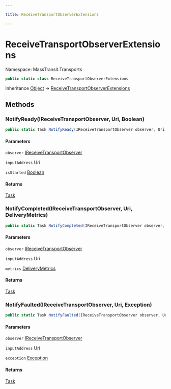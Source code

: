 ```yaml
---

title: ReceiveTransportObserverExtensions

---
```


# ReceiveTransportObserverExtensions

Namespace: MassTransit.Transports

```csharp
public static class ReceiveTransportObserverExtensions
```

Inheritance [Object](https://learn.microsoft.com/en-us/dotnet/api/system.object) → [ReceiveTransportObserverExtensions](../masstransit-transports/receivetransportobserverextensions)

## Methods

### **NotifyReady(IReceiveTransportObserver, Uri, Boolean)**

```csharp
public static Task NotifyReady(IReceiveTransportObserver observer, Uri inputAddress, bool isStarted)
```

#### Parameters

`observer` [IReceiveTransportObserver](../../masstransit-abstractions/masstransit/ireceivetransportobserver)<br/>

`inputAddress` Uri<br/>

`isStarted` [Boolean](https://learn.microsoft.com/en-us/dotnet/api/system.boolean)<br/>

#### Returns

[Task](https://learn.microsoft.com/en-us/dotnet/api/system.threading.tasks.task)<br/>

### **NotifyCompleted(IReceiveTransportObserver, Uri, DeliveryMetrics)**

```csharp
public static Task NotifyCompleted(IReceiveTransportObserver observer, Uri inputAddress, DeliveryMetrics metrics)
```

#### Parameters

`observer` [IReceiveTransportObserver](../../masstransit-abstractions/masstransit/ireceivetransportobserver)<br/>

`inputAddress` Uri<br/>

`metrics` [DeliveryMetrics](../masstransit-transports/deliverymetrics)<br/>

#### Returns

[Task](https://learn.microsoft.com/en-us/dotnet/api/system.threading.tasks.task)<br/>

### **NotifyFaulted(IReceiveTransportObserver, Uri, Exception)**

```csharp
public static Task NotifyFaulted(IReceiveTransportObserver observer, Uri inputAddress, Exception exception)
```

#### Parameters

`observer` [IReceiveTransportObserver](../../masstransit-abstractions/masstransit/ireceivetransportobserver)<br/>

`inputAddress` Uri<br/>

`exception` [Exception](https://learn.microsoft.com/en-us/dotnet/api/system.exception)<br/>

#### Returns

[Task](https://learn.microsoft.com/en-us/dotnet/api/system.threading.tasks.task)<br/>
